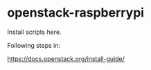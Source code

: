# openstack-raspberrypi

Install scripts here.

Following steps in:

https://docs.openstack.org/install-guide/
